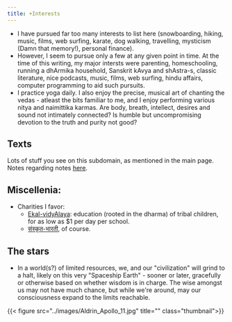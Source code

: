 ```yaml
---
title: +Interests
---
```


- I have pursued far too many interests to list here (snowboarding, hiking, music, films, web surfing, karate, dog walking, travelling, mysticism (Damn that memory!), personal finance).
- However, I seem to pursue only a few at any given point in time. At the time of this writing, my major intersts were parenting, homeschooling, running a dhArmika household, Sanskrit kAvya and shAstra-s, classic literature, nice podcasts, music, films, web surfing, hindu affairs, computer programming to aid such pursuits.
- I practice yoga daily. I also enjoy the precise, musical art of chanting the vedas - atleast the bits familiar to me, and I enjoy performing various nitya and naimittika karmas. Are body, breath, intellect, desires and sound not intimately connected? Is humble but uncompromising devotion to the truth and purity not good?

## Texts
Lots of stuff you see on this subdomain, as mentioned in the main page. Notes regarding notes [here](/notes/artha/skills/learning/notes/).


## Miscellenia:

- Charities I favor:
  - [Ekal-vidyAlaya](http://www.ekal.org/): education (rooted in the dharma) of tribal children, for as low as $1 per day per school.
  - [संस्कृत-भारती](http://samskritabharati.org/sb/), of course.  

## The stars
- In a world(s?) of limited resources, we, and our "civilization" will grind to a halt, likely on this very "Spaceship Earth" - sooner or later, gracefully or otherwise based on whether wisdom is in charge. The wise amongst us may not have much chance, but while we're around, may our consciousness expand to the limits reachable. 

{{< figure src="../images/Aldrin_Apollo_11.jpg" title="" class="thumbnail">}}